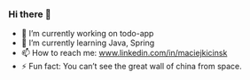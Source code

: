 ### Hi there 👋

- 🔭 I’m currently working on todo-app
- 🌱 I’m currently learning Java, Spring
- 📫 How to reach me: www.linkedin.com/in/maciejkicinsk
- ⚡ Fun fact: You can’t see the great wall of china from space.

